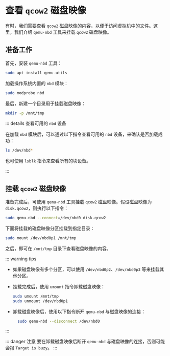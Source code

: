 # 查看 `qcow2` 磁盘映像

有时，我们需要查看 `qcow2` 磁盘映像的内容，以便于访问虚拟机中的文件。这里，我们介绍 `qemu-nbd` 工具来挂载 `qcow2` 磁盘映像。

## 准备工作

首先，安装 `qemu-nbd` 工具：

```bash
sudo apt install qemu-utils
```

加载操作系统内置的 `nbd` 模块：

```bash
sudo modprobe nbd
```

最后，新建一个目录用于挂载磁盘映像：

```bash
mkdir -p /mnt/tmp
```

::: details 查看可用的 `nbd` 设备

在加载 `nbd` 模块后，可以通过以下指令查看可用的 `nbd` 设备，来确认是否加载成功：

```bash
ls /dev/nbd*
```

也可使用 `lsblk` 指令来查看所有的块设备。

:::

## 挂载 `qcow2` 磁盘映像

准备完成后，可使用 `qemu-nbd` 工具挂载 `qcow2` 磁盘映像。假设磁盘映像为 `disk.qcow2`，则执行以下指令：

```bash
sudo qemu-nbd --connect=/dev/nbd0 disk.qcow2
```

下面将挂载的磁盘映像分区挂载到指定目录：

```bash
sudo mount /dev/nbd0p1 /mnt/tmp
```

之后，即可在 `/mnt/tmp` 目录下查看磁盘映像的内容。

::: warning tips

- 如果磁盘映像有多个分区，可以使用 `/dev/nbd0p2`、`/dev/nbd0p3` 等来挂载其他分区。
- 挂载完成后，使用 `umount` 指令卸载磁盘映像：

  ```bash
  sudo umount /mnt/tmp
  sudo unmount /dev/nbd0p1
  ```

- 卸载磁盘映像后，使用以下指令断开 `qemu-nbd` 与磁盘映像的连接：

  ```bash
    sudo qemu-nbd --disconnect /dev/nbd0
    ```
:::

::: danger 注意
要在卸载磁盘映像后断开 `qemu-nbd` 与磁盘映像的连接，否则可能会报 `Target is buzy`。
:::